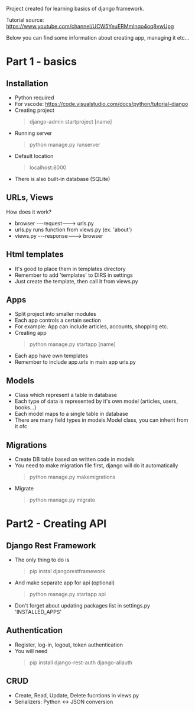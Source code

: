 Project created for learning basics of django framework.

Tutorial source: https://www.youtube.com/channel/UCW5YeuERMmlnqo4oq8vwUpg

Below you can find some information about creating app, managing it etc...

# Part 1 - basics
## Installation
* Python required
* For vscode: https://code.visualstudio.com/docs/python/tutorial-django
* Creating project
  > django-admin startproject [name]
* Running server
	> python manage.py runserver
* Default location
	> localhost:8000
* There is also built-in database (SQLite)


## URLs, Views
How does it work?
* browser ---request---> urls.py
* urls.py runs function from views.py (ex. 'about') 
* views.py ---response---> browser


## Html templates
* It's good to place them in templates directory
* Remember to add 'templates' to DIRS in settings
* Just create the template, then call it from views.py


## Apps
* Split project into smaller modules
* Each app controls a certain section
* For example: App can include articles, accounts, shopping etc.
* Creating app
  > python manage.py startapp [name]
* Each app have own templates
* Remember to include app.urls in main app urls.py


## Models
* Class which represent a table in database
* Each type of data is represented by it's own model (articles, users, books...)
* Each model maps to a single table in database
* There are many field types in models.Model class, you can inherit from it ofc


## Migrations
* Create DB table based on written code in models
* You need to make migration file first, django will do it automatically
  > python manage.py makemigrations
* Migrate
  > python manage.py migrate


# Part2 - Creating API
## Django Rest Framework
* The only thing to do is
  > pip instal djangorestframework
* And make separate app for api (optional)
  > python manage.py startapp api
* Don't forget about updating packages list in settings.py 'INSTALLED_APPS'


## Authentication
* Register, log-in, logout, token authentication
* You will need
  > pip install django-rest-auth django-allauth

## CRUD
* Create, Read, Update, Delete fucntions in views.py
* Serializers: Python <-> JSON conversion

